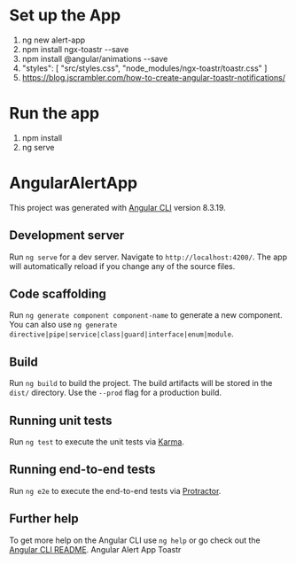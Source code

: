 # Set up the App

1. ng new alert-app
2. npm install ngx-toastr --save
3. npm install @angular/animations --save
4. "styles": [
   "src/styles.css",
   "node_modules/ngx-toastr/toastr.css"
]
5. https://blog.jscrambler.com/how-to-create-angular-toastr-notifications/

# Run the app
1. npm install
2. ng serve


# AngularAlertApp

This project was generated with [Angular CLI](https://github.com/angular/angular-cli) version 8.3.19.

## Development server

Run `ng serve` for a dev server. Navigate to `http://localhost:4200/`. The app will automatically reload if you change any of the source files.

## Code scaffolding

Run `ng generate component component-name` to generate a new component. You can also use `ng generate directive|pipe|service|class|guard|interface|enum|module`.

## Build

Run `ng build` to build the project. The build artifacts will be stored in the `dist/` directory. Use the `--prod` flag for a production build.

## Running unit tests

Run `ng test` to execute the unit tests via [Karma](https://karma-runner.github.io).

## Running end-to-end tests

Run `ng e2e` to execute the end-to-end tests via [Protractor](http://www.protractortest.org/).

## Further help

To get more help on the Angular CLI use `ng help` or go check out the [Angular CLI README](https://github.com/angular/angular-cli/blob/master/README.md).
Angular Alert App Toastr
